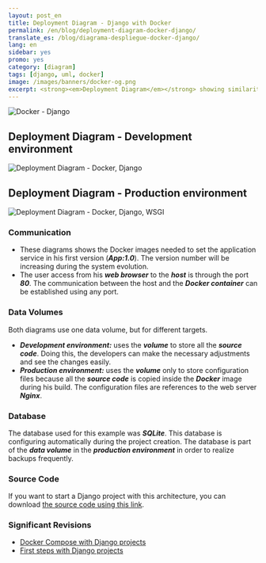 ```yaml
---
layout: post_en
title: Deployment Diagram - Django with Docker
permalink: /en/blog/deployment-diagram-docker-django/
translate_es: /blog/diagrama-despliegue-docker-django/
lang: en
sidebar: yes
promo: yes
category: [diagram]
tags: [django, uml, docker]
image: /images/banners/docker-og.png
excerpt: <strong><em>Deployment Diagram</em></strong> showing similarities and differences between <strong><em>development and production environments</em></strong> in <strong><em>Django projects</em></strong> using <strong><em>Docker</em></strong>.
---
```


<img src="{{ site.baseurl }}/images/banners/django-docker.png" title="Docker - Django" name="Docker - Django" />

## Deployment Diagram - Development environment
<img src="{{ site.baseurl }}/images/diagrams/docker-django-development.png" title="Deployment Diagram - Docker, Django" name="Deployment Diagram - Docker, Django" />

## Deployment Diagram - Production environment
<img src="{{ site.baseurl }}/images/diagrams/docker-django-wsgi-production.png" title="Deployment Diagram - Docker, Django, WSGI" name="Deployment Diagram - Docker, Django, WSGI" />

### Communication

* These diagrams shows the Docker images needed to set the application service in his first version (**_App:1.0_**). The version number will be increasing during the system evolution.
* The user access from his **_web browser_** to the **_host_** is through the port **_80_**. The communication between the host and the **_Docker container_** can be established using any port.

### Data Volumes
Both diagrams use one data volume, but for different targets.

* **_Development environment:_** uses the **_volume_** to store all the **_source code_**. Doing this, the developers can make the necessary adjustments and see the changes easily.
* **_Production environment:_** uses the **_volume_** only to store configuration files because all the **_source code_** is copied inside the **_Docker_** image during his build. The configuration files are references to the web server **_Nginx_**.

### Database
The database used for this example was **_SQLite_**. This database is configuring automatically during the project creation. The database is part of the **_data volume_** in the **_production environment_** in order to realize backups frequently.

### Source Code
If you want to start a Django project with this architecture, you can download <a target="_blank" href="https://github.com/mmorejon/docker-django">the source code using this link</a>.

### Significant Revisions
* <a target="_blank" href="https://docs.docker.com/compose/django/">Docker Compose with Django projects</a>
* <a target="_blank" href="https://docs.djangoproject.com/es/1.9/intro/tutorial01/">First steps with Django projects</a>